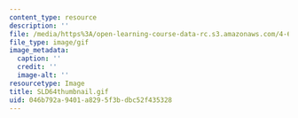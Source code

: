 ```yaml
---
content_type: resource
description: ''
file: /media/https%3A/open-learning-course-data-rc.s3.amazonaws.com/4-614-religious-architecture-and-islamic-cultures-fall-2002/046b792a9401a8295f3bdbc52f435328_SLD64thumbnail.gif
file_type: image/gif
image_metadata:
  caption: ''
  credit: ''
  image-alt: ''
resourcetype: Image
title: SLD64thumbnail.gif
uid: 046b792a-9401-a829-5f3b-dbc52f435328
---
```

